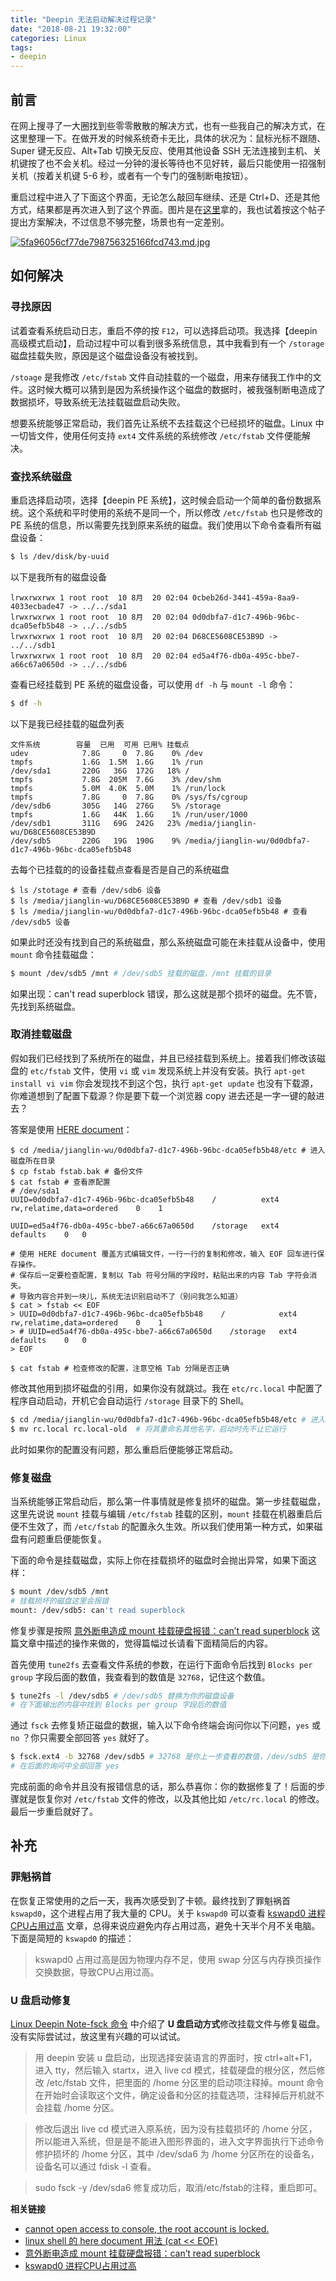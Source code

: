 ```yaml
---
title: "Deepin 无法启动解决过程记录"
date: "2018-08-21 19:32:00"
categories: Linux
tags:
- deepin
---
```



## 前言

在网上搜寻了一大圈找到些零零散散的解决方式，也有一些我自己的解决方式，在这里整理一下。在做开发的时候系统奇卡无比，具体的状况为：鼠标光标不跟随、Super 键无反应、Alt+Tab 切换无反应、使用其他设备 SSH 无法连接到主机、关机键按了也不会关机。经过一分钟的漫长等待也不见好转，最后只能使用一招强制关机（按着关机键 5-6 秒，或者有一个专门的强制断电按钮）。

重启过程中进入了下面这个界面，无论怎么敲回车继续、还是 Ctrl+D、还是其他方式，结果都是再次进入到了这个界面。图片是在[这里](https://bbs.deepin.org/forum.php?mod=viewthread&tid=146086)拿的，我也试着按这个帖子提出方案解决，不过信息不够完整，场景也有一定差别。

[![5fa96056cf77de798756325166fcd743.md.jpg](https://image-cdn.hahhub.com/images/2019/03/20/5fa96056cf77de798756325166fcd743.md.jpg)](https://image.hahhub.com/image/o6eB)



## 如何解决

### 寻找原因

试着查看系统启动日志，重启不停的按 `F12`，可以选择启动项。我选择【deepin 高级模式启动】，启动过程中可以看到很多系统信息，其中我看到有一个 `/storage` 磁盘挂载失败，原因是这个磁盘设备没有被找到。

`/stoage` 是我修改 `/etc/fstab` 文件自动挂载的一个磁盘，用来存储我工作中的文件。这时候大概可以猜到是因为系统操作这个磁盘的数据时，被我强制断电造成了数据损坏，导致系统无法挂载磁盘启动失败。

想要系统能够正常启动，我们首先让系统不去挂载这个已经损坏的磁盘。Linux 中一切皆文件，使用任何支持 `ext4` 文件系统的系统修改 `/etc/fstab` 文件便能解决。



### 查找系统磁盘

重启选择启动项，选择【deepin PE 系统】，这时候会启动一个简单的备份数据系统。这个系统和平时使用的系统不是同一个，所以修改 `/etc/fstab` 也只是修改的 PE 系统的信息，所以需要先找到原来系统的磁盘。我们使用以下命令查看所有磁盘设备：

```bash
$ ls /dev/disk/by-uuid
```

以下是我所有的磁盘设备

```
lrwxrwxrwx 1 root root  10 8月  20 02:04 0cbeb26d-3441-459a-8aa9-4033ecbade47 -> ../../sda1
lrwxrwxrwx 1 root root  10 8月  20 02:04 0d0dbfa7-d1c7-496b-96bc-dca05efb5b48 -> ../../sdb5
lrwxrwxrwx 1 root root  10 8月  20 02:04 D68CE5608CE53B9D -> ../../sdb1
lrwxrwxrwx 1 root root  10 8月  20 02:04 ed5a4f76-db0a-495c-bbe7-a66c67a0650d -> ../../sdb6
```

查看已经挂载到 PE 系统的磁盘设备，可以使用 `df -h` 与 `mount -l` 命令：

```bash
$ df -h
```

以下是我已经挂载的磁盘列表

```
文件系统        容量  已用  可用 已用% 挂载点
udev            7.8G     0  7.8G    0% /dev
tmpfs           1.6G  1.5M  1.6G    1% /run
/dev/sda1       220G   36G  172G   18% /
tmpfs           7.8G  205M  7.6G    3% /dev/shm
tmpfs           5.0M  4.0K  5.0M    1% /run/lock
tmpfs           7.8G     0  7.8G    0% /sys/fs/cgroup
/dev/sdb6       305G   14G  276G    5% /storage
tmpfs           1.6G   44K  1.6G    1% /run/user/1000
/dev/sdb1       311G   69G  242G   23% /media/jianglin-wu/D68CE5608CE53B9D
/dev/sdb5       220G   19G  190G    9% /media/jianglin-wu/0d0dbfa7-d1c7-496b-96bc-dca05efb5b48
```

去每个已挂载的的设备挂载点查看是否是自己的系统磁盘

```
$ ls /stotage # 查看 /dev/sdb6 设备
$ ls /media/jianglin-wu/D68CE5608CE53B9D # 查看 /dev/sdb1 设备
$ ls /media/jianglin-wu/0d0dbfa7-d1c7-496b-96bc-dca05efb5b48 # 查看 /dev/sdb5 设备
```

如果此时还没有找到自己的系统磁盘，那么系统磁盘可能在未挂载从设备中，使用 `mount` 命令挂载磁盘：

```bash
$ mount /dev/sdb5 /mnt # /dev/sdb5 挂载的磁盘，/mnt 挂载的目录
```

如果出现：can't read superblock 错误，那么这就是那个损坏的磁盘。先不管，先找到系统磁盘。



### 取消挂载磁盘

假如我们已经找到了系统所在的磁盘，并且已经挂载到系统上。接着我们修改该磁盘的 `etc/fstab` 文件，使用 `vi` 或 `vim` 发现系统上并没有安装。执行 `apt-get install vi vim` 你会发现找不到这个包，执行 `apt-get update` 也没有下载源，你难道想到了配置下载源？你是要下载一个浏览器 copy 进去还是一字一键的敲进去？

答案是使用 [HERE document](https://my.oschina.net/u/1032146/blog/146941)：

```
$ cd /media/jianglin-wu/0d0dbfa7-d1c7-496b-96bc-dca05efb5b48/etc # 进入磁盘所在目录
$ cp fstab fstab.bak # 备份文件
$ cat fstab # 查看原配置
# /dev/sda1
UUID=0d0dbfa7-d1c7-496b-96bc-dca05efb5b48    /          ext4    rw,relatime,data=ordered    0    1

UUID=ed5a4f76-db0a-495c-bbe7-a66c67a0650d    /storage   ext4    defaults    0   0

# 使用 HERE document 覆盖方式编辑文件，一行一行的复制和修改，输入 EOF 回车进行保存操作。
# 保存后一定要检查配置，复制以 Tab 符号分隔的字段时，粘贴出来的内容 Tab 字符会消失。
# 导致内容合并到一块儿，系统无法识别启动不了（别问我怎么知道）
$ cat > fstab << EOF
> UUID=0d0dbfa7-d1c7-496b-96bc-dca05efb5b48    /            ext4    rw,relatime,data=ordered    0    1
> # UUID=ed5a4f76-db0a-495c-bbe7-a66c67a0650d    /storage   ext4    defaults    0   0
> EOF

$ cat fstab # 检查修改的配置，注意空格 Tab 分隔是否正确
```

修改其他用到损坏磁盘的引用，如果你没有就跳过。我在 `etc/rc.local` 中配置了程序自动启动，开机它会自动运行 `/storage` 目录下的 Shell。

```bash
$ cd /media/jianglin-wu/0d0dbfa7-d1c7-496b-96bc-dca05efb5b48/etc # 进入磁盘所在目录
$ mv rc.local rc.local-old  # 将其重命名其他名字，启动时先不让它运行
```

此时如果你的配置没有问题，那么重启后便能够正常启动。



### 修复磁盘

当系统能够正常启动后，那么第一件事情就是修复损坏的磁盘。第一步挂载磁盘，这里先说说 `mount` 挂载与编辑 `/etc/fstab` 挂载的区别，`mount` 挂载在机器重启后便不生效了，而 `/etc/fstab` 的配置永久生效。所以我们使用第一种方式，如果磁盘有问题重启便能恢复。

下面的命令是挂载磁盘，实际上你在挂载损坏的磁盘时会抛出异常，如果下面这样：

```bash
$ mount /dev/sdb5 /mnt
# 挂载损坏的磁盘这里会报错
mount: /dev/sdb5: can't read superblock
```

修复步骤是按照 [意外断电造成 mount 挂载硬盘报错：can’t read superblock](https://www.5yun.org/16579.html) 这篇文章中描述的操作来做的，觉得篇幅过长请看下面精简后的内容。

首先使用 `tune2fs` 去查看文件系统的参数，在运行下面命令后找到 `Blocks per group` 字段后面的数值，我查看到的数值是 `32768`，记住这个数值。

```bash
$ tune2fs -l /dev/sdb5 # /dev/sdb5 替换为你的磁盘设备
# 在下面输出的内容中找到 Blocks per group 字段后的数值
```

通过 `fsck` 去修复矫正磁盘的数据，输入以下命令终端会询问你以下问题，`yes` 或 `no` ？你只需要全部回答 `yes` 就好了。

```bash
$ fsck.ext4 -b 32768 /dev/sdb5 # 32768 是你上一步查看的数值，/dev/sdb5 是你的磁盘设备
# 在后面的询问中全部回答 yes
```

完成前面的命令并且没有报错信息的话，那么恭喜你：你的数据修复了！后面的步骤就是恢复你对 `/etc/fstab` 文件的修改，以及其他比如 `/etc/rc.local` 的修改。最后一步重启就好了。



## 补充

### 罪魁祸首

在恢复正常使用的之后一天，我再次感受到了卡顿。最终找到了罪魁祸首 `kswapd0`，这个进程占用了我大量的 CPU。关于 `kswapd0` 可以查看 [kswapd0 进程CPU占用过高](https://blog.csdn.net/u012129607/article/details/74993302) 文章，总得来说应避免内存占用过高，避免十天半个月不关电脑。下面是简短的 `kswapd0` 的描述：

> kswapd0 占用过高是因为物理内存不足，使用 swap 分区与内存换页操作交换数据，导致CPU占用过高。



### U 盘启动修复

[Linux Deepin Note-fsck 命令](https://buptldy.github.io/2016/08/30/2016-08-30-deepin/) 中介绍了 **U 盘启动方式**修改挂载文件与修复磁盘。没有实际尝试过，放这里有兴趣的可以试试。

> 用 deepin 安装 u 盘启动，出现选择安装语言的界面时，按 ctrl+alt+F1，进入 tty，然后输入 startx，进入 live cd 模式，挂载硬盘的根分区，然后修改 /etc/fstab 文件，把里面的 /home 分区里的启动项注释掉。mount 命令在开始时会读取这个文件，确定设备和分区的挂载选项，注释掉后开机就不会挂载 /home 分区。

> 修改后退出 live cd 模式进入原系统，因为没有挂载损坏的 /home 分区，所以能进入系统，但是是不能进入图形界面的，进入文字界面执行下述命令修护损坏的 /home 分区，其中 /dev/sda6 为 /home 分区所在的设备名，设备名可以通过 fdisk -l 查看。

> sudo fsck -y /dev/sda6 修复成功后，取消/etc/fstab的注释，重启即可。




**相关链接**

* [cannot open access to console, the root account is locked.](https://bbs.deepin.org/forum.php?mod=viewthread&tid=146086)
* [linux shell 的 here document 用法 (cat << EOF)](https://my.oschina.net/u/1032146/blog/146941)
* [意外断电造成 mount 挂载硬盘报错：can’t read superblock](https://www.5yun.org/16579.html)
* [kswapd0 进程CPU占用过高](https://blog.csdn.net/u012129607/article/details/74993302)
